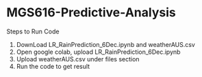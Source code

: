 # MGS616-Predictive-Analysis
Steps to Run Code
1. DownLoad LR_RainPrediction_6Dec.ipynb and weatherAUS.csv
2. Open google colab, upload LR_RainPrediction_6Dec.ipynb
3. Upload weatherAUS.csv under files section 
4. Run the code to get result

